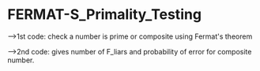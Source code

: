 # FERMAT-S_Primality_Testing

-->1st code: check a number is prime or composite 
   using Fermat's theorem

-->2nd code: gives number of F_liars and probability of error for composite number.
